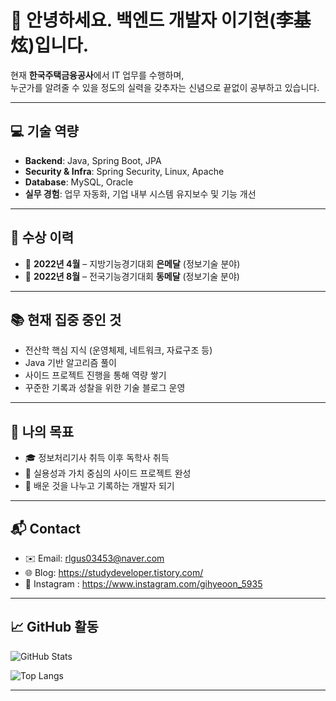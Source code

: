 # 🌿 안녕하세요. 백엔드 개발자 이기현(李基炫)입니다.

현재 **한국주택금융공사**에서 IT 업무를 수행하며,  
누군가를 알려줄 수 있을 정도의 실력을 갖추자는 신념으로 끝없이 공부하고 있습니다.

---

## 💻 기술 역량
- **Backend**: Java, Spring Boot, JPA
- **Security & Infra**: Spring Security, Linux, Apache
- **Database**: MySQL, Oracle
- **실무 경험**: 업무 자동화, 기업 내부 시스템 유지보수 및 기능 개선

---

## 🏅 수상 이력
- 🥈 **2022년 4월** – 지방기능경기대회 **은메달** (정보기술 분야)
- 🥉 **2022년 8월** – 전국기능경기대회 **동메달** (정보기술 분야)

---

## 📚 현재 집중 중인 것
- 전산학 핵심 지식 (운영체제, 네트워크, 자료구조 등)
- Java 기반 알고리즘 풀이
- 사이드 프로젝트 진행을 통해 역량 쌓기
- 꾸준한 기록과 성찰을 위한 기술 블로그 운영

---

## 🎯 나의 목표
- 🎓 정보처리기사 취득 이후 독학사 취득
- 🤝 실용성과 가치 중심의 사이드 프로젝트 완성
- 📘 배운 것을 나누고 기록하는 개발자 되기

---

## 📬 Contact
- ✉️ Email: rlgus03453@naver.com
- 🌐 Blog: https://studydeveloper.tistory.com/
- 📸 Instagram : https://www.instagram.com/gihyeoon_5935

---

## 📈 GitHub 활동

![GitHub Stats](https://github-readme-stats.vercel.app/api?username=gihyeoon&show_icons=true&theme=calm)

![Top Langs](https://github-readme-stats.vercel.app/api/top-langs/?username=gihyeoon&layout=compact&theme=calm)

---
 
